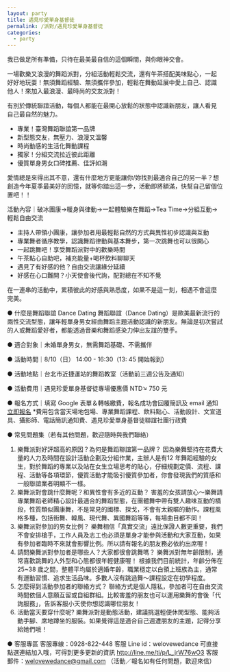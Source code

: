 ```yaml
---
layout: party
title: 遇見珍愛單身基督徒
permalink: /派對/遇見珍愛單身基督徒
categories:
  - party
---
```

<!--more-->
我已做足所有準備，只待在最美最自信的這個瞬間，與你眼神交會。

一場歡樂又浪漫的舞蹈派對，分組活動輕鬆交流，還有午茶搭配美味點心，一起 好好地玩耍！無須舞蹈經驗、無須攜伴參加，輕鬆在舞動延展中愛上自己、認識 他人！來加入最浪漫、最時尚的交友派對！

有別於傳統聯誼活動，每個人都能在最開心放鬆的狀態中認識新朋友，讓人看見
自己最自然的魅力。

* 專業！臺灣舞蹈聯誼第一品牌
* 新型態交友，無壓力、浪漫又溫馨
* 時尚動感的生活化舞動課程
* 獨家！分組交流拉近彼此距離
* 優質單身男女口碑推薦、佳評如潮

愛情總是來得出其不意，還有什麼地方更能讓你/妳找到最適合自己的另一半？想創造今年夏季最美好的回憶，就等你踏出這一步，活動即將額滿，快幫自己留個位置吧！！

活動內容｜破冰團康→暖身與律動→一起體驗樂在舞蹈→Tea Time→分組互動→輕鬆自由交流

* 主持人帶領小團康，讓參加者用最輕鬆自然的方式與異性初步認識與互動
* 專業舞者循序教學，認識舞蹈律動與基本舞步，第一次跳舞也可以很開心
* 一起跳舞吧！享受舞蹈派對中的歡樂時間
* 午茶點心自助吧，補充能量+喝杯飲料聊聊天
* 遇見了有好感的他？自由交流讓緣分延續
* 好感在心口難開？小天使會後代詢，配對總在不知不覺

在一連串的活動中，累積彼此的好感與熟悉度，如果不是這一刻，相遇不會這麼
完美。

● 什麼是舞蹈聯誼 Dance Dating
舞蹈聯誼（Dance Dating）是歐美最新流行的兩性交流型態，讓年輕單身男女經由舞蹈主題活動認識的新朋友。無論是初次嘗試的人或舞蹈愛好者，都能透過音樂和舞蹈感染力伸出友誼的雙手。

● 適合對象｜未婚單身男女，無需舞蹈基礎、不需攜伴

● 活動時間｜8/10（日） 14:00 - 16:30（13: 45 開始報到）

● 活動地點｜台北市近捷運站的舞蹈教室（活動前三週公告及通知）

● 活動費用｜遇見珍愛單身基督徒專場優惠價 NTD↘ 750 元

● 報名方式｜填寫 Google 表單＆轉帳繳費，報名成功會回覆簡訊及 email 通知 [立即報名](/party/遇見珍愛單身基督徒/報名)
*費用包含當天場地包場、專業舞蹈課程、飲料點心、活動設計、文宣道具、攝影師、電話簡訊通知費、遇見珍愛單身基督徒聯誼社團行政費

● 常見問題集（若有其他問題，歡迎隨時與我們聯絡）
1. 樂舞派對好評超高的原因？為何是舞蹈聯誼第一品牌？
因為樂舞堅持在花費大量的人力及時間在設計活動企劃及分組作業，主辦人是有12 年舞蹈經驗的女生，對於舞蹈的專業以及站在女生立場思考的貼心，仔細規劃定價、流程、課程、活動等各項環節，優質活動才能吸引優質參加者，你會發現我們的質感和一般聯誼業者明顯不一樣。
2. 樂舞派對會跳什麼舞呢？和異性會有多近的互動？
害羞的女孩請放心～樂舞請專業舞蹈老師精心設計最適合的舞蹈型態，在團體舞中帶有雙人趣味互動的橋段，性質類似團康舞，不是常見的國標、探戈，不會有太親暱的動作。課程風格多種，包括街舞、韓風、現代舞、異國舞蹈等等，每場曲目都不同！
3. 樂舞派對參加的男女比例？
樂舞相信「真實交流」遠比保證人數更重要，我們不會安排槍手，工作人員及志工也必須是單身才能參與活動和大家互動，如果有參加者臨時不來就會影響比例。所以請有報名的朋友務必依約出席喔！
4. 請問樂舞派對參加者是哪些人？大家都很會跳舞嗎？
樂舞派對無年齡限制，通常喜歡跳舞的人外型和心態都很年輕健康喔！
根據我們目前統計，年齡分佈在 25~38 歲之間，整體平均屬於適婚年齡，職業穩定以白領上班族為主，通常有運動習慣、追求生活品味。多數人沒有跳過舞～課程設定在初學程度。
5. 怎麼得到活動參加者的聯絡方式？
聯絡方式是個人隱私，參加者可在自由交流時間依個人意願互留或自組群組。比較害羞的朋友也可以運用樂舞的會後「代詢服務」，告訴客服小天使你想認識哪位朋友！
6. 活動當天要穿什麼呢?
樂舞派對是動態活動，建議挑選輕便休閒型態、能夠活動手腳、席地蹲坐的服裝。如果覺得這是適合自己週遭朋友的主題，記得分享給她們哦！

● 客服專區
客服專線：0928-822-448
客服 Line id：welovewedance
可直接點選連結加入哦，可得到更多更新的資訊 http://line.me/ti/p/L_jrW76wO3
客服郵件：welovewedance@gmail.com （活動／報名如有任何問題，歡迎來信）